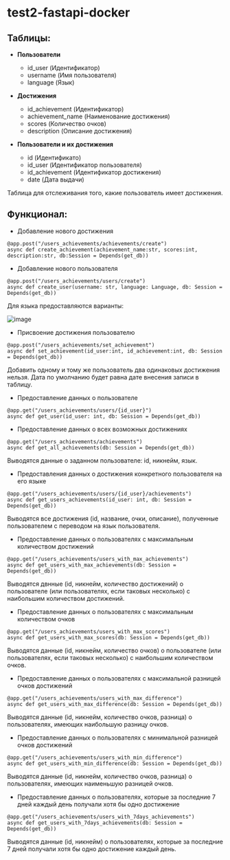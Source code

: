 # test2-fastapi-docker

Таблицы:
-----------

- **Пользователи**
  - id_user (Идентификатор)
  - username (Имя пользователя)
  - language (Язык)
  
- **Достижения**
  - id_achievement (Идентификатор)
  - achievement_name (Наименование достижения)
  - scores (Количество очков)
  - description (Описание достижения)
  
- **Пользователи и их достижения**
  - id (Идентификато)
  - id_user (Идентификатор пользователя)
  - id_achievement (Идентификатор достижения)
  - date (Дата выдачи)
 
Таблица для отслеживания того, какие пользователь имеет достижения.
 
Функционал:
-----------

- Добавление нового достижения

```
@app.post("/users_achievements/achievements/create")
async def create_achievement(achievement_name:str, scores:int, description:str, db:Session = Depends(get_db))
```

- Добавление нового пользователя

```
@app.post("/users_achievements/users/create")
async def create_user(username: str, language: Language, db: Session = Depends(get_db))
```
Для языка предоставляются варианты:

![image](https://github.com/rytee20/test-py-fastapi-postgresql/assets/94058290/760d0578-dbd3-4767-ae02-f0017dba3eb2)

- Присвоение достижения пользователю

```
@app.post("/users_achievements/set_achievement")
async def set_achievement(id_user:int, id_achievement:int, db: Session = Depends(get_db))
```

Добавить одному и тому же пользователь два одинаковых достижения нельзя. Дата по умолчанию будет равна дате внесения записи в таблицу.

- Предоставление данных о пользователе

```
@app.get("/users_achievements/users/{id_user}")
async def get_user(id_user: int, db: Session = Depends(get_db))
```

- Предоставление данных о всех возможных достижениях

```
@app.get("/users_achievements/achievements")
async def get_all_achievements(db: Session = Depends(get_db))
```
Выводятся данные о заданном пользователе: id, никнейм, язык.

- Предоставления данных о достижения конкретного пользователя на его языке

```
@app.get("/users_achievements/users/{id_user}/achievements")
async def get_users_achievements(id_user: int, db: Session = Depends(get_db))
```
Выводятся все достижения (id, название, очки, описание), полученные пользователем с переводом на язык пользователя.

- Предоставление данных о пользователях с максимальным количеством достижений

```
@app.get("/users_achievements/users_with_max_achievements")
async def get_users_with_max_achievements(db: Session = Depends(get_db))
```
Выводятся двнные (id, никнейм, количество достижений) о пользователе (или пользователях, если таковых несколько) с наибольшим количеством достижений. 

- Предоставление данных о пользователях с максимальным количеством очков

```
@app.get("/users_achievements/users_with_max_scores")
async def get_users_with_max_scores(db: Session = Depends(get_db))
```
Выводятся данные (id, никнейм, количество очков) о пользователе (или пользователях, если таковых несколько) с наибольшим количеством очков. 

- Предоставление данных о пользователях с максимальной разницей очков достижений

```
@app.get("/users_achievements/users_with_max_difference")
async def get_users_with_max_difference(db: Session = Depends(get_db))
```
Выводятся данные (id, никнейм, количество очков, разница) о пользователях, имеющих наибольшую разницу очков. 

- Предоставление данных о пользователях с минимальной разницей очков достижений

```
@app.get("/users_achievements/users_with_min_difference")
async def get_users_with_min_difference(db: Session = Depends(get_db))
```
Выводятся данные (id, никнейм, количество очков, разница) о пользователях, имеющих наименьшую разницей очков.

- Предоставление данных о пользователях, которые за последние 7 дней каждый день получали хотя бы одно достижение

```
@app.get("/users_achievements/users_with_7days_achievements")
async def get_users_with_7days_achievements(db: Session = Depends(get_db))
```
Выводятся данные (id, никнейм) о пользователях, которые за последние 7 дней получали хотя бы одно достижение каждый день.
